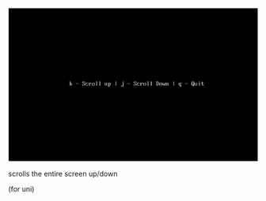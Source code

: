 ![alt text](https://github.com/alyanser/ms-dos-scroll/blob/master/display.png)

scrolls the entire screen up/down

(for uni)
